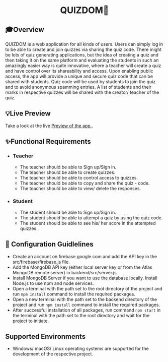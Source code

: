 <div align="center">
    <h1>QUIZ<b>DOM🧠</b></h1>
</div>

## 🎓Overview

QUIZDOM is a web application for all kinds of users. Users can simply log in to be able to create and join quizzes via sharing the quiz code. There might be lots of quiz generating applications, but the idea of creating a quiz and then taking it on the same platform and evaluating the students in such an amazingly easier way is quite innovative, where a teacher will create a quiz and have control over its shareability and access. Upon enabling public access, the app will provide a unique and secure quiz code that can be shared with students. Quiz code will be used by students to join the quiz and to avoid anonymous spamming entries. A list of students and their marks in respective quizzes will be shared with the creator/ teacher of the quiz.

## 💡Live Preview

Take a look at the live <a href="https://quizdom-app.herokuapp.com/" target="_blank">Preview of the app.</a>.

## ✨Functional Requirements

- ### Teacher

  - The teacher should be able to Sign up/Sign in.
  - The teacher should be able to create quizzes.
  - The teacher should be able to control access to quizzes.
  - The teacher should be able to copy and share the quiz - code.
  - The teacher should be able to view/ delete the responses.

- ### Student
  - The student should be able to Sign up/Sign in.
  - The student should be able to attempt a quiz by using the quiz code.
  - The student should be able to see his/ her score in the attempted quizzes.

## 🚀 Configuration Guidlelines

- Create an account on firebase.google.com and add the API key in the src/firebase/firebase.js file.
- Add the MongoDB API key (either local server key or from the Atlas MongoDB remote server) in backend/src/server.js.
- Install MongoDB Server if you want to use the database locally.
  Install Node.js to use npm and node services.
- Open a terminal with the path set to the root directory of the project and run `npm install` command to install the required packages.
- Open a new terminal with the path set to the backend directory of the project and run `npm install` command to install the required packages.
- After successful installation of all packages, run command `npm start` in the terminal with the path set to the root directory and wait for the project to initiate.

## Supported Environments

- Windows/ macOS/ Linux operating systems are supported for the development of the respective project.

